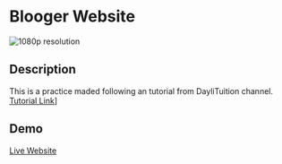 # Blooger Website

![1080p resolution](screenshot.png)

## Description

This is a practice maded following an tutorial from DayliTuition channel.
[Tutorial Link](https://www.youtube.com/watch?v=CrSC1ZA9j0M&t=9077s)]

## Demo

[Live Website](https://ascecent.github.io/Blooger-Website-Practice/)
